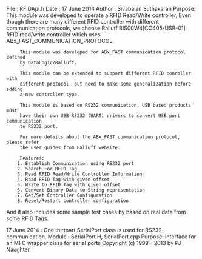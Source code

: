 File : RFIDApi.h
Date : 17 June 2014
Author : Sivabalan Suthakaran
Purpose: This module was developed to operate a RFID Read/Write controller,
         Even though there are many different RFID controller with different 
		 communication protocols, we choose Balluff BIS00W4[CO405-USB-01] RFID
		 read/write controller which uses ABx_FAST_COMMUNICATION_PROTOCOL

		 This module was developed for ABx_FAST communication protocol defined 
		 by DataLogic/Balluff.

		 This module can be extended to support different RFID conroller with 
		 different protocol, but need to make some generalization before adding 
		 a new controller type. 

		 This module is based on RS232 communication, USB based products must 
		 have their own USB-RS232 (UART) drivers to convert USB port communication
		 to RS232 port.

		 For more details about the ABx_FAST communication protocol, please refer
		 the user guides from Balluff website.
		 
		 Features:
		1. Establish Communication using RS232 port
		2. Search For RFID Tag
		3. Read RFID Read/Write Controller Information
		4. Read RFID Tag with given offset
		5. Write to RFID Tag with given offset
		6. Convert Binary Data to String representation
		7. Get/Set Controller Configuration
		8. Reset/Restart controller configuration
  
And it also includes some sample test cases by based on real data 
from some RFID Tags. 

 17 June 2014 : One thirtpart SerialPort class is used for RS232 communication. 
				Module : SerialPort.H, SerialPort.cpp
				Purpose: Interface for an MFC wrapper class for serial ports
                Copyright (c) 1999 - 2013 by PJ Naughter.